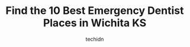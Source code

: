 ---
layout: ampstory
image: https://i0.wp.com/www.depkes.org/wp-content/uploads/2023/06/emergency-dentist-0-in-wichita-ks-1685810939.jpeg?resize=640,853
author: techidn
featured: false
description: Discover the impressive array of Emergency Dentist options in Wichita KS, where you can find 10 of the largest Emergency Dentist establishments in the area. From renowned classics to hidden 
title: Find the 10 Best Emergency Dentist Places in Wichita KS
cover:
   title: Find the 10 Best Emergency Dentist Places in Wichita KS
   subtitle: Rickpate
   background: https://www.depkes.org/wp-content/uploads/2023/06/emergency-dentist-0-in-wichita-ks-1685810939.jpeg

pages: 
 - layout: thirds
   top: <h1>#1 Smile Connections Family Dental</h1>
   bottom: "<p>Dr Volker and his entire staff are the best dental practice I have ever worked with.  I can not praise them enough.  Dr Volker truly cares for his patients and he will ta</p>"
   background: https://www.depkes.org/wp-content/uploads/2023/06/emergency-dentist-1-in-wichita-ks-1685810939.png
   backgroundblur: true
 - layout: thirds
   top: <h1>#2 Wichita Family Dental West</h1>
   bottom: "<p>This was only my second experience at Wichita Family Dental West. My experience was pleasant and relaxed. The staff, the doctor and assistant all worked together in a ver</p>"
   background: https://www.depkes.org/wp-content/uploads/2023/06/emergency-dentist-2-in-wichita-ks-1685810940.jpeg
   cta:
      link: https://www.depkes.org/blog/find-the-10-best-emergency-dentist-places-in-wichita-ks/
      text: Find the 10 Best Emergency Dentist Places in Wichita KS
 - layout: thirds
   top: <h1>#3 East Wichita Dentist</h1>
   bottom: "<p>8150 E Douglas Ave UNIT 10, Wichita, KS 67206, United States</p>"
   background: https://www.depkes.org/wp-content/uploads/2023/06/emergency-dentist-3-in-wichita-ks-1685810940.jpeg
   cta:
      link: https://www.depkes.org/blog/find-the-10-best-emergency-dentist-places-in-wichita-ks/
      text: Find the 10 Best Emergency Dentist Places in Wichita KS
 - layout: thirds
   top: <h1>#4 Dental Corner</h1>
   bottom: "<p>2046 N Oliver St, Wichita, KS 67208, United States</p>"
   background: https://images.unsplash.com/photo-1524169358666-79f22534bc6e?ixlib=rb-4.0.3&ixid=MnwxMjA3fDB8MHxwaG90by1wYWdlfHx8fGVufDB8fHx8&auto=format&fit=crop&w=640&h=853&q=80
   cta:
      link: https://www.depkes.org/blog/find-the-10-best-emergency-dentist-places-in-wichita-ks/
      text: Find the 10 Best Emergency Dentist Places in Wichita KS
 - layout: thirds
   top: <h1>#5 Aspen Dental</h1>
   bottom: "<p>3151 N Rock Rd, Wichita, KS 67226, United States</p>"
   background: https://images.unsplash.com/photo-1536745287225-21d689278fd1?ixlib=rb-4.0.3&ixid=MnwxMjA3fDB8MHxwaG90by1wYWdlfHx8fGVufDB8fHx8&auto=format&fit=crop&w=640&h=853&q=80
   cta:
      link: https://www.depkes.org/blog/find-the-10-best-emergency-dentist-places-in-wichita-ks/
      text: Find the 10 Best Emergency Dentist Places in Wichita KS
 - layout: thirds
   top: <h1>#6 Prairie Rock Dental</h1>
   bottom: "<p>8123 E Harry St, Wichita, KS 67207, United States</p>"
   background: https://images.unsplash.com/photo-1567360425618-1594206637d2?ixlib=rb-4.0.3&ixid=MnwxMjA3fDB8MHxwaG90by1wYWdlfHx8fGVufDB8fHx8&auto=format&fit=crop&w=640&h=853&q=80
   cta:
      link: https://www.depkes.org/blog/find-the-10-best-emergency-dentist-places-in-wichita-ks/
      text: Find the 10 Best Emergency Dentist Places in Wichita KS
 - layout: thirds
   top: <h1>#7 Precision Dental</h1>
   bottom: "<p>404 S Edgemoor St #320, Wichita, KS 67218, United States</p>"
   background: https://images.unsplash.com/photo-1547366785-564103df7e13?ixlib=rb-4.0.3&ixid=MnwxMjA3fDB8MHxwaG90by1wYWdlfHx8fGVufDB8fHx8&auto=format&fit=crop&w=640&h=853&q=80
   cta:
      link: https://www.depkes.org/blog/find-the-10-best-emergency-dentist-places-in-wichita-ks/
      text: Find the 10 Best Emergency Dentist Places in Wichita KS
 - layout: thirds
   middle: Continue reading...
   background: https://images.unsplash.com/photo-1533998839656-76f5e4b2bccb?ixlib=rb-4.0.3&ixid=MnwxMjA3fDB8MHxwaG90by1wYWdlfHx8fGVufDB8fHx8&auto=format&fit=crop&w=640&h=853&q=80
   cta:
      link: https://www.depkes.org/blog/find-the-10-best-emergency-dentist-places-in-wichita-ks/
      text: Find the 10 Best Emergency Dentist Places in Wichita KS
      
---